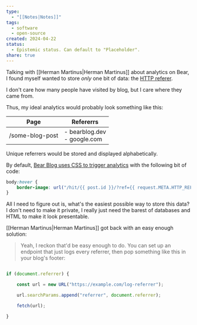 ```yaml
---
type:
  - "[[Notes|Notes]]"
tags:
  - software
  - open-source
created: 2024-04-22
status:
  - Epistemic status. Can default to "Placeholder".
share: true
---
```


Talking with [[Herman Martinus|Herman Martinus]] about analytics on Bear, I found myself wanted to store _only_ one bit of data: the [HTTP referer](https://en.wikipedia.org/wiki/HTTP_referer).

I don't care how many people have visited by blog, but I care where they came from.

Thus, my ideal analytics would probably look something like this:

| Page            | Refererrs                       |
| --------------- | ------------------------------- |
| /some-blog-post | - bearblog.dev<br> - google.com |

Unique referrers would be stored and displayed alphabetically.

By default, [Bear Blog uses CSS to trigger analytics](https://herman.bearblog.dev/how-bear-does-analytics-with-css/) with the following bit of code:

```css
body:hover {
    border-image: url("/hit/{{ post.id }}/?ref={{ request.META.HTTP_REFERER }}");
}
```

All I need to figure out is, what's the easiest possible way to store this data? I don't need to make it private, I really just need the barest of databases and HTML to make it look presentable.

[[Herman Martinus|Herman Martinus]] got back with an easy enough solution:

> Yeah, I reckon that'd be easy enough to do. You can set up an endpoint that just logs every referrer, then pop something like this in your blog's footer:  

```js  

if (document.referrer) {  

    const url = new URL("https://example.com/log-referrer");  

    url.searchParams.append("referrer", document.referrer);  

    fetch(url);  

}  
```